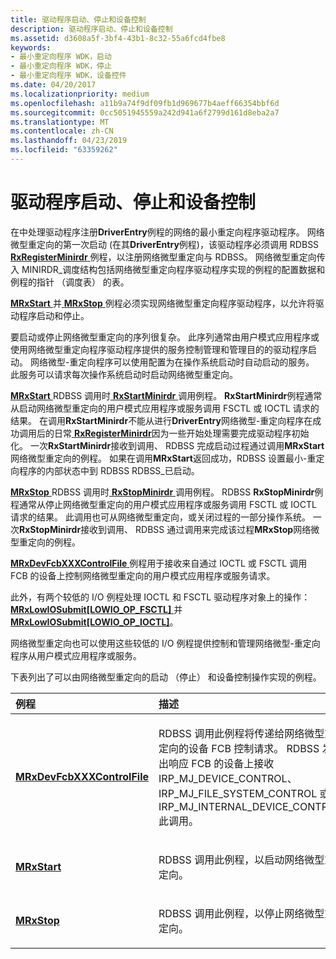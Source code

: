 ```yaml
---
title: 驱动程序启动、停止和设备控制
description: 驱动程序启动、停止和设备控制
ms.assetid: d3608a5f-3bf4-43b1-8c32-55a6fcd4fbe8
keywords:
- 最小重定向程序 WDK，启动
- 最小重定向程序 WDK，停止
- 最小重定向程序 WDK，设备控件
ms.date: 04/20/2017
ms.localizationpriority: medium
ms.openlocfilehash: a11b9a74f9df09fb1d969677b4aeff66354bbf6d
ms.sourcegitcommit: 0cc5051945559a242d941a6f2799d161d8eba2a7
ms.translationtype: MT
ms.contentlocale: zh-CN
ms.lasthandoff: 04/23/2019
ms.locfileid: "63359262"
---
```

# <a name="driver-start-stop-and-device-control"></a>驱动程序启动、停止和设备控制


在中处理驱动程序注册**DriverEntry**例程的网络的最小重定向程序驱动程序。 网络微型重定向的第一次启动 (在其**DriverEntry**例程)，该驱动程序必须调用 RDBSS [ **RxRegisterMinirdr** ](https://msdn.microsoft.com/library/windows/hardware/ff554693)例程，以注册网络微型重定向与 RDBSS。 网络微型重定向传入 MINIRDR\_调度结构包括网络微型重定向程序驱动程序实现的例程的配置数据和例程的指针 （调度表） 的表。

[ **MRxStart** ](https://msdn.microsoft.com/library/windows/hardware/ff550829)并[ **MRxStop** ](https://msdn.microsoft.com/library/windows/hardware/ff550833)例程必须实现网络微型重定向程序驱动程序，以允许将驱动程序启动和停止。

要启动或停止网络微型重定向的序列很复杂。 此序列通常由用户模式应用程序或使用网络微型重定向程序驱动程序提供的服务控制管理和管理目的的驱动程序启动。 网络微型-重定向程序可以使用配置为在操作系统启动时自动启动的服务。 此服务可以请求每次操作系统启动时启动网络微型重定向。

[**MRxStart** ](https://msdn.microsoft.com/library/windows/hardware/ff550829) RDBSS 调用时[ **RxStartMinirdr** ](https://msdn.microsoft.com/library/windows/hardware/ff554736)调用例程。 **RxStartMinirdr**例程通常从启动网络微型重定向的用户模式应用程序或服务调用 FSCTL 或 IOCTL 请求的结果。 在调用**RxStartMinirdr**不能从进行**DriverEntry**网络微型-重定向程序在成功调用后的日常[ **RxRegisterMinirdr**](https://msdn.microsoft.com/library/windows/hardware/ff554693)因为一些开始处理需要完成驱动程序初始化。 一次**RxStartMinirdr**接收到调用、 RDBSS 完成启动过程通过调用**MRxStart**网络微型重定向的例程。 如果在调用**MRxStart**返回成功，RDBSS 设置最小-重定向程序的内部状态中到 RDBSS RDBSS\_已启动。

[**MRxStop** ](https://msdn.microsoft.com/library/windows/hardware/ff550833) RDBSS 调用时[ **RxStopMinirdr** ](https://msdn.microsoft.com/library/windows/hardware/ff554743)调用例程。 RDBSS **RxStopMinirdr**例程通常从停止网络微型重定向的用户模式应用程序或服务调用 FSCTL 或 IOCTL 请求的结果。 此调用也可从网络微型重定向，或关闭过程的一部分操作系统。 一次**RxStopMinirdr**接收到调用、 RDBSS 通过调用来完成该过程**MRxStop**网络微型重定向的例程。

[ **MRxDevFcbXXXControlFile** ](https://msdn.microsoft.com/library/windows/hardware/ff549876)例程用于接收来自通过 IOCTL 或 FSCTL 调用 FCB 的设备上控制网络微型重定向的用户模式应用程序或服务请求。

此外，有两个较低的 I/O 例程处理 IOCTL 和 FSCTL 驱动程序对象上的操作：[**MRxLowIOSubmit\[LOWIO\_OP\_FSCTL\]**  ](https://msdn.microsoft.com/library/windows/hardware/ff550709)并[ **MRxLowIOSubmit\[LOWIO\_OP\_IOCTL\]**](https://msdn.microsoft.com/library/windows/hardware/ff550715)。

网络微型重定向也可以使用这些较低的 I/O 例程提供控制和管理网络微型-重定向程序从用户模式应用程序或服务。

下表列出了可以由网络微型重定向的启动 （停止） 和设备控制操作实现的例程。

<table>
<colgroup>
<col width="50%" />
<col width="50%" />
</colgroup>
<thead>
<tr class="header">
<th align="left">例程</th>
<th align="left">描述</th>
</tr>
</thead>
<tbody>
<tr class="odd">
<td align="left"><a href="https://msdn.microsoft.com/library/windows/hardware/ff549876" data-raw-source="[&lt;strong&gt;MRxDevFcbXXXControlFile&lt;/strong&gt;](https://msdn.microsoft.com/library/windows/hardware/ff549876)"><strong>MRxDevFcbXXXControlFile</strong></a></td>
<td align="left"><p>RDBSS 调用此例程将传递给网络微型重定向的设备 FCB 控制请求。 RDBSS 发出响应 FCB 的设备上接收 IRP_MJ_DEVICE_CONTROL、 IRP_MJ_FILE_SYSTEM_CONTROL 或 IRP_MJ_INTERNAL_DEVICE_CONTROL 此调用。</p></td>
</tr>
<tr class="even">
<td align="left"><a href="https://msdn.microsoft.com/library/windows/hardware/ff550829" data-raw-source="[&lt;strong&gt;MRxStart&lt;/strong&gt;](https://msdn.microsoft.com/library/windows/hardware/ff550829)"><strong>MRxStart</strong></a></td>
<td align="left"><p>RDBSS 调用此例程，以启动网络微型重定向。</p></td>
</tr>
<tr class="odd">
<td align="left"><a href="https://msdn.microsoft.com/library/windows/hardware/ff550833" data-raw-source="[&lt;strong&gt;MRxStop&lt;/strong&gt;](https://msdn.microsoft.com/library/windows/hardware/ff550833)"><strong>MRxStop</strong></a></td>
<td align="left"><p>RDBSS 调用此例程，以停止网络微型重定向。</p></td>
</tr>
</tbody>
</table>

 

 

 




